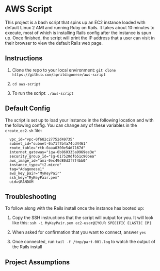 # AWS Script

This project is a bash script that spins up an EC2 instance loaded with default Linux 2 AMI and running Ruby on Rails. It takes about 10 minutes to execute, most of which is installing Rails config after the instance is spun up. Once finished, the script will print the IP address that a user can visit in their browser to view the default Rails web page.

## Instructions

  1. Clone the repo to your local environment:
    `git clone https://github.com/aprildagonese/aws-script`

  2. `cd aws-script`

  3. To run the script: `./aws-script`

## Default Config

The script is set up to load your instance in the following location and with the following config. You can change any of these variables in the `create_ec2.sh` file:

```
  vpc_id="vpc-0f682c27752d49735"
  subnet_id="subnet-0a71f7b4a74cd4461"
  route_table="rtb-0aaa0300e54d7167d"
  internet_gateway="igw-0b860335a9969ee3e"
  security_group_id="sg-017520df651c90bea"
  aws_image_id="ami-0ec49d80d3f7f4bb0"
  instance_type="t2.micro"
  tag="Adagonese1"
  aws_key_pair="MyKeyPair"
  ssh_key="MyKeyPair.pem"
  uid=$RANDOM
```



## Troubleshooting

To follow along with the Rails install once the instance has booted up:
  1. Copy the SSH instructions that the script will output for you. It will look like this: `ssh -i MyKeyPair.pem ec2-user@[YOUR SPECIFIC ELASTIC IP]`

  2. When asked for confirmation that you want to connect, answer `yes`

  3. Once connected, run `tail -f /tmp/part-001.log` to watch the output of the Rails install

## Project Assumptions
